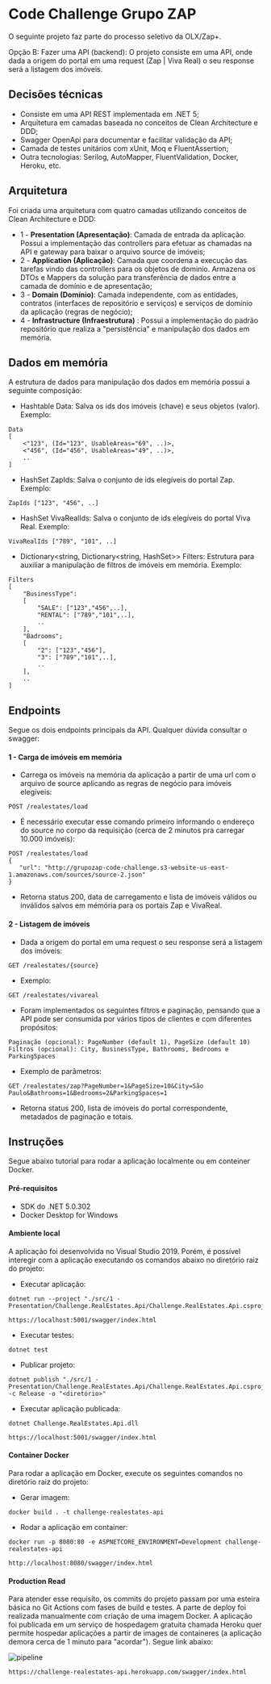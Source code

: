 # Code Challenge Grupo ZAP

O seguinte projeto faz parte do processo seletivo da OLX/Zap+. 

Opção B: Fazer uma API (backend): O projeto consiste em uma API, onde dada a origem do portal em uma request (Zap | Viva Real) o seu response será a listagem dos imóveis.

## Decisões técnicas

- Consiste em uma API REST implementada em .NET 5;
- Arquitetura em camadas baseada no conceitos de Clean Architecture e DDD;
- Swagger OpenApi para documentar e facilitar validação da API;
- Camada de testes unitários com xUnit, Moq e FluentAssertion;
- Outra tecnologias: Serilog, AutoMapper, FluentValidation, Docker, Heroku, etc.

## Arquitetura

Foi criada uma arquitetura com quatro camadas utilizando conceitos de Clean Architecture e DDD:
  - 1 - **Presentation (Apresentação)**: Camada de entrada da aplicação. Possui a implementação das controllers para efetuar as chamadas na API e gateway para baixar o arquivo source de imóveis;
  - 2 - **Application (Aplicação)**: Camada que coordena a execução das tarefas vindo das controllers para os objetos de dominio. Armazena os DTOs e Mappers da solução para transferência de dados entre a camada de domínio e de apresentação;
  - 3 - **Domain (Domínio)**: Camada independente, com as entidades, contratos (interfaces de repositório e serviços) e serviços de domínio da aplicação (regras de negócio);
  - 4 - **Infrastructure (Infraestrutura)** : Possui a implementação do padrão repositório que realiza a "persistência" e manipulação dos dados em memória.

## Dados em memória 

A estrutura de dados para manipulação dos dados em memória possui a seguinte composição:

- Hashtable Data: Salva os ids dos imóveis (chave) e seus objetos (valor). Exemplo:
```
Data 
[ 
    <"123", (Id="123", UsableAreas="69", ..)>, 
    <"456", (Id="456", UsableAreas="49", ..)>,
    ..
]
```
- HashSet<string>  ZapIds: Salva o conjunto de ids elegíveis do portal Zap. Exemplo:
```
ZapIds ["123", "456", ..]
```
- HashSet<string>  VivaRealIds: Salva o conjunto de ids elegíveis do portal Viva Real. Exemplo:
```
VivaRealIds ["789", "101", ..]
```
- Dictionary<string, Dictionary<string, HashSet<string>>> Filters: Estrutura para auxiliar a manipulação de filtros de imóveis em memória. Exemplo:
```
Filters 
[
    "BusinessType":
    [
        "SALE": ["123","456",..],
        "RENTAL": ["789","101",..],
        ..
    ],
    "Badrooms";
    [
        "2": ["123","456"],
        "3": ["789","101",..],
        ..
    ],
    ..
]
```  
  
## Endpoints 
Segue os dois endpoints principais da API. Qualquer dúvida consultar o swagger:
#### 1 - Carga de imóveis em memória
- Carrega os imóveis na memória da aplicação a partir de uma url com o arquivo de source aplicando as regras de negócio para imóveis elegíveis:
```
POST /realestates/load
```
- É necessário executar esse comando primeiro informando o endereço do source no corpo da requisição (cerca de 2 minutos pra carregar 10.000 imóveis):
```
POST /realestates/load
{
   "url": "http://grupozap-code-challenge.s3-website-us-east-1.amazonaws.com/sources/source-2.json"
}
```
- Retorna status 200, data de carregamento e lista de imóveis válidos ou inválidos salvos em mémória para os portais Zap e VivaReal.

#### 2 - Listagem de imóveis
- Dada a origem do portal em uma request o seu response será a listagem dos imóveis:
```
GET /realestates/{source}
```
- Exemplo:
```
GET /realestates/vivareal
```
- Foram implementados os seguintes filtros e paginação, pensando que a API pode ser consumida por vários tipos de clientes e com diferentes propósitos:
```
Paginação (opcional): PageNumber (default 1), PageSize (default 10)
Filtros (opcional): City, BusinessType, Bathrooms, Bedrooms e ParkingSpaces
```
- Exemplo de parâmetros:
```
GET /realestates/zap?PageNumber=1&PageSize=10&City=São Paulo&Bathrooms=1&Bedrooms=2&ParkingSpaces=1
```
- Retorna status 200, lista de imóveis do portal correspondente, metadados de paginação e totais.

## Instruções
Segue abaixo tutorial para rodar a aplicação localmente ou em conteiner Docker.

#### Pré-requisitos
- SDK do .NET 5.0.302
- Docker Desktop for Windows

#### Ambiente local
A aplicação foi desenvolvida no Visual Studio 2019. Porém, é possível interegir com a aplicação executando os comandos abaixo no diretório raiz do projeto:

- Executar aplicação:
```
dotnet run --project "./src/1 - Presentation/Challenge.RealEstates.Api/Challenge.RealEstates.Api.csproj"

https://localhost:5001/swagger/index.html
```
- Executar testes:
```
dotnet test
```
- Publicar projeto:
```
dotnet publish "./src/1 - Presentation/Challenge.RealEstates.Api/Challenge.RealEstates.Api.csproj" -c Release -o "<diretório>"
```
- Executar aplicação publicada:
```
dotnet Challenge.RealEstates.Api.dll

https://localhost:5001/swagger/index.html
```

#### Container Docker
Para rodar a aplicação em Docker, execute os seguintes comandos no diretório raiz do projeto:

- Gerar imagem:
```
docker build . -t challenge-realestates-api
```
- Rodar a aplicação em container:
```
docker run -p 8080:80 -e ASPNETCORE_ENVIRONMENT=Development challenge-realestates-api

http://localhost:8080/swagger/index.html
```

#### Production Read

Para atender esse requisito, os commits do projeto passam por uma esteira básica no Git Actions com fases de  build e testes. A parte de deploy foi realizada manualmente com criação de uma imagem Docker. A aplicação foi publicada em um serviço de hospedagem gratuita chamada Heroku quer permite hospedar aplicações a partir de images de containeres (a aplicação demora cerca de 1 minuto para "acordar"). Segue link abaixo:

![pipeline](https://github.com/guisaulo/eng-zap-challenge-dotNet/actions/workflows/pipeline.yml/badge.svg)
```
https://challenge-realestates-api.herokuapp.com/swagger/index.html
```

